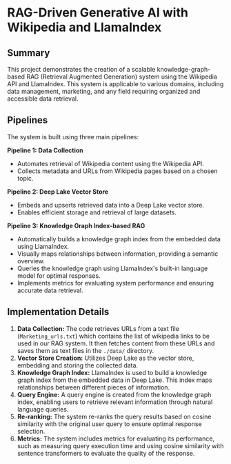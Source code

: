 # RAG-Driven Generative AI with Wikipedia and LlamaIndex

## Summary

This project demonstrates the creation of a scalable knowledge-graph-based RAG (Retrieval Augmented Generation) system using the Wikipedia API and LlamaIndex.  This system is applicable to various domains, including data management, marketing, and any field requiring organized and accessible data retrieval.

## Pipelines

The system is built using three main pipelines:

**Pipeline 1: Data Collection**

- Automates retrieval of Wikipedia content using the Wikipedia API.
- Collects metadata and URLs from Wikipedia pages based on a chosen topic.

**Pipeline 2: Deep Lake Vector Store**

- Embeds and upserts retrieved data into a Deep Lake vector store.
- Enables efficient storage and retrieval of large datasets.

**Pipeline 3: Knowledge Graph Index-based RAG**

- Automatically builds a knowledge graph index from the embedded data using LlamaIndex.
- Visually maps relationships between information, providing a semantic overview.
- Queries the knowledge graph using LlamaIndex's built-in language model for optimal responses.
- Implements metrics for evaluating system performance and ensuring accurate data retrieval.


## Implementation Details

1. **Data Collection:** The code retrieves URLs from a text file (`Marketing_urls.txt`) which contains the list of wikipedia links to be used in our RAG system. It then fetches content from these URLs and saves them as text files in the `./data/` directory.
2. **Vector Store Creation:** Utilizes Deep Lake as the vector store, embedding and storing the collected data.
3. **Knowledge Graph Index:**  LlamaIndex is used to build a knowledge graph index from the embedded data in Deep Lake. This index maps relationships between different pieces of information.
4. **Query Engine:** A query engine is created from the knowledge graph index, enabling users to retrieve relevant information through natural language queries.
5. **Re-ranking:** The system re-ranks the query results based on cosine similarity with the original user query to ensure optimal response selection.
6. **Metrics:** The system includes metrics for evaluating its performance, such as measuring query execution time and using cosine similarity with sentence transformers to evaluate the quality of the response.

